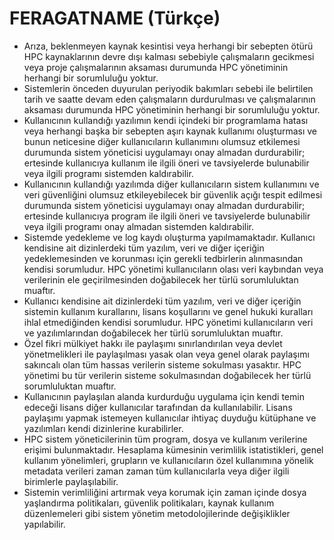 # FERAGATNAME (Türkçe)
- Arıza, beklenmeyen kaynak kesintisi veya herhangi bir sebepten ötürü HPC kaynaklarının devre dışı kalması sebebiyle çalışmaların gecikmesi veya proje çalışmalarının aksaması durumunda HPC yönetiminin herhangi bir sorumluluğu yoktur.
- Sistemlerin önceden duyurulan periyodik bakımları sebebi ile belirtilen tarih ve saatte devam eden çalışmaların durdurulması ve çalışmalarının aksaması durumunda HPC yönetiminin herhangi bir sorumluluğu yoktur.
- Kullanıcının kullandığı yazılımın kendi içindeki bir programlama hatası veya herhangi başka bir sebepten aşırı kaynak kullanımı oluşturması ve bunun neticesine diğer kullanıcıların kullanımını olumsuz etkilemesi durumunda sistem yöneticisi uygulamayı onay almadan durdurabilir; ertesinde kullanıcıya kullanım ile ilgili öneri ve tavsiyelerde bulunabilir veya ilgili programı sistemden kaldırabilir.
- Kullanıcının kullandığı yazılımda diğer kullanıcıların sistem kullanımını ve veri güvenliğini olumsuz etkileyebilecek bir güvenlik açığı tespit edilmesi durumunda sistem yöneticisi uygulamayı onay almadan durdurabilir; ertesinde kullanıcıya program ile ilgili öneri ve tavsiyelerde bulunabilir veya ilgili programı onay almadan sistemden kaldırabilir.
- Sistemde yedekleme ve log kaydı oluşturma yapılmamaktadır. Kullanıcı kendisine ait dizinlerdeki tüm yazılım, veri ve diğer içeriğin yedeklemesinden ve korunması için gerekli tedbirlerin alınmasından kendisi sorumludur. HPC yönetimi kullanıcıların olası veri kaybından veya verilerinin ele geçirilmesinden doğabilecek her türlü sorumluluktan muaftır.
- Kullanıcı kendisine ait dizinlerdeki tüm yazılım, veri ve diğer içeriğin sistemin kullanım kurallarını, lisans koşullarını ve genel hukuki kuralları ihlal etmediğinden kendisi sorumludur. HPC yönetimi kullanıcıların veri ve yazılımlarından doğabilecek her türlü sorumluluktan muaftır.
- Özel fikri mülkiyet hakkı ile paylaşımı sınırlandırılan veya devlet yönetmelikleri ile  paylaşılması yasak olan veya genel olarak paylaşımı sakıncalı olan tüm hassas verilerin sisteme sokulması yasaktır. HPC yönetimi bu tür verilerin sisteme sokulmasından doğabilecek her türlü sorumluluktan muaftır.
- Kullanıcının paylaşılan alanda kurdurduğu uygulama için kendi temin edeceği lisans diğer kullanıcılar tarafından da kullanılabilir. Lisans paylaşımı yapmak istemeyen kullanıcılar ihtiyaç duyduğu kütüphane ve yazılımları kendi dizinlerine kurabilirler.
- HPC sistem yöneticilerinin tüm program, dosya ve kullanım verilerine erişimi bulunmaktadır. Hesaplama kümesinin verimlilik istatistikleri, genel kullanım yönelimleri, grupların ve kullanıcıların özel kullanımına yönelik metadata verileri zaman zaman tüm kullanıcılarla veya diğer ilgili birimlerle paylaşılabilir.
- Sistemin verimliliğini artırmak veya korumak için zaman içinde dosya yaşlandırma politikaları, güvenlik politikaları, kaynak kullanım düzenlemeleri gibi sistem yönetim metodolojilerinde değişiklikler yapılabilir.
